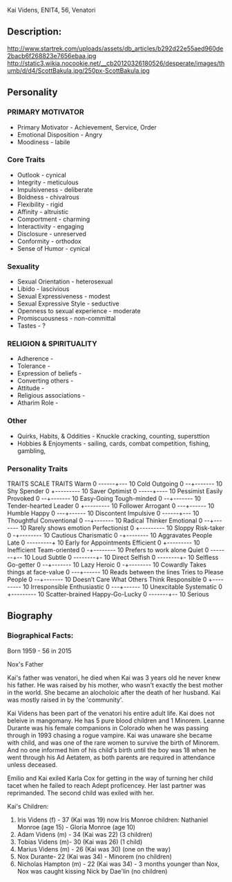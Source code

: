 Kai Videns, ENIT4, 56, Venatori

## Description:
http://www.startrek.com/uploads/assets/db_articles/b292d22e55aed960de2bacb6f268823e7656ebaa.jpg
http://static3.wikia.nocookie.net/__cb20120326180526/desperate/images/thumb/d/d4/ScottBakula.jpg/250px-ScottBakula.jpg


## Personality


### PRIMARY MOTIVATOR
* Primary Motivator - Achievement, Service, Order
* Emotional Disposition - Angry
* Moodiness - labile

### Core Traits
* Outlook - cynical
* Integrity - meticulous
* Impulsiveness - deliberate
* Boldness - chivalrous
* Flexibility - rigid
* Affinity - altruistic
* Comportment - charming
* Interactivity - engaging
* Disclosure - unreserved
* Conformity - orthodox
* Sense of Humor - cynical

### Sexuality
* Sexual Orientation - heterosexual
* Libido - lascivious
* Sexual Expressiveness - modest
* Sexual Expressive Style - seductive
* Openness to sexual experience - moderate
* Promiscuousness - non-committal
* Tastes - ?

### RELIGION & SPIRITUALITY
* Adherence - 
* Tolerance - 
* Expression of beliefs - 
* Converting others - 
* Attitude - 
* Religious associations - 
* Atharim Role - 

### Other
* Quirks, Habits, & Oddities - Knuckle cracking, counting, supersttion
* Hobbies & Enjoyments - sailing, cards, combat competition, fishing, gambling, 

### Personality Traits
TRAITS SCALE TRAITS
Warm 0 ------+--- 10 Cold
Outgoing 0 --+------- 10 Shy
Spender 0 +--------- 10 Saver
Optimist 0 -----+---- 10 Pessimist
Easily Provoked 0 --+------- 10 Easy-Going
Tough-minded 0 --+------- 10 Tender-hearted
Leader 0 +--------- 10 Follower
Arrogant 0 ---+------ 10 Humble
Happy 0 ---+------ 10 Discontent
Impulsive 0 ------+--- 10 Thoughtful
Conventional 0 --+------- 10 Radical Thinker
Emotional 0 --+------- 10 Rarely shows emotion
Perfectionist 0 +--------- 10 Sloppy
Risk-taker 0 -+-------- 10 Cautious
Charismatic 0 -+-------- 10 Aggravates People
Late 0 ---------+ 10 Early for Appointments
Efficient 0 +--------- 10 Inefficient
Team-oriented 0 -+-------- 10 Prefers to work alone
Quiet 0 -------+-- 10 Loud
Subtle 0 --------+- 10 Direct
Selfish 0 --------+- 10 Selfless
Go-getter 0 --+------- 10 Lazy
Heroic 0 -+-------- 10 Cowardly
Takes things at face-value 0 ---+------ 10 Reads between the lines
Tries to Please People 0 --+------- 10 Doesn’t Care What Others Think
Responsible 0 +--------- 10 Irresponsible
Enthusiastic 0 ---+------ 10 Unexcitable
Systematic 0 +--------- 10 Scatter-brained
Happy-Go-Lucky 0 -------+-- 10 Serious

## Biography

### Biographical Facts:

Born 1959 - 56 in 2015

Nox's Father

Kai's father was venatori, he died when Kai was 3 years old he never knew his father.  He was raised by his mother, who wasn't exactly the best mother in the world.  She became an alocholoic after the death of her husband.  Kai was mostly raised in by the 'community'.

Kai Videns has been part of the venatori his entire adult life. Kai does not beleive in mangomany. He has 5 pure blood children and 1 Minorem. Leanne Durante was his female companions in Colorado when he was passing through in 1993 chasing a rogue vampire. Kai was unaware she became with child, and was one of the rare women to survive the birth of Minorem. And no one informed him of his child's birth until the boy was 18 when he went through his Ad Aetatem, as both parents are required in attendance unless deceased.

Emilio and Kai exiled Karla Cox for getting in the way of turning her child tacet when he failed to reach Adept proficencey.  Her last partner was reprimanded.  The second child was exiled with her.


Kai's Children:
1. Iris Videns (f) - 37 (Kai was 19) now Iris Monroe children: Nathaniel Monroe (age 15) - Gloria Monroe (age 10)
2. Adam Videns (m) - 34 (Kai was 22) (3 children)
3. Tobias Videns (m)- 30 (Kai was 26) (1 child)
4. Marius Videns (m) - 26 (Kai was 30) (one on the way)
5. Nox Durante- 22 (Kai was 34) - Minorem (no children)
6. Nicholas Hampton (m) - 22 (Kai was 34) - 3 months younger than Nox, Nox was caught kissing Nick by Dae'lin (no children)

<!--stackedit_data:
eyJoaXN0b3J5IjpbMjU5MTU2MTMzXX0=
-->